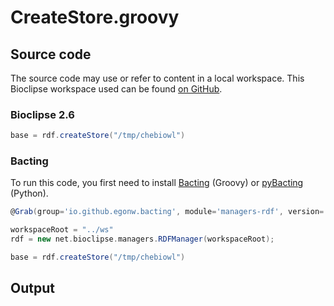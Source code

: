 # CreateStore.groovy
## Source code
The source code may use or refer to content in a local workspace. This
Bioclipse workspace used can be found
[on GitHub](https://github.com/bioclipse/bioclipse.scripting/tree/master/ws/).
### Bioclipse 2.6
```groovy
base = rdf.createStore("/tmp/chebiowl")
```
### Bacting
To run this code, you first need to install
[Bacting](https://github.com/egonw/bacting) (Groovy) or
[pyBacting](https://pypi.org/project/pybacting/) (Python).
<br />
```groovy
@Grab(group='io.github.egonw.bacting', module='managers-rdf', version='0.0.29')

workspaceRoot = "../ws"
rdf = new net.bioclipse.managers.RDFManager(workspaceRoot);

base = rdf.createStore("/tmp/chebiowl")
```

## Output
```plain
```
